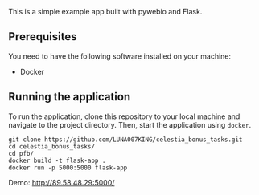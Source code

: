 This is a simple example app built with pywebio and Flask. 

## Prerequisites
You need to have the following software installed on your machine:
 - Docker

## Running the application
To run the application, clone this repository to your local machine and navigate to the project directory. Then, start the application using `docker`.
```
git clone https://github.com/LUNA007KING/celestia_bonus_tasks.git
cd celestia_bonus_tasks/
cd pfb/
docker build -t flask-app .
docker run -p 5000:5000 flask-app
```

Demo: http://89.58.48.29:5000/
